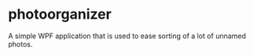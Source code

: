 photoorganizer
==============

A simple WPF application that is used to ease sorting of a lot of unnamed photos.
